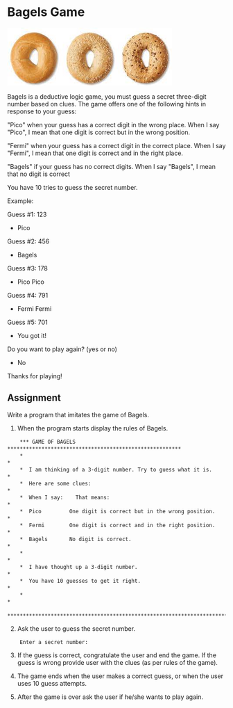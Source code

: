 # Bagels Game

![Bagels](https://raw.githubusercontent.com/lajmcourses/Images/master/bagels.jpeg)

Bagels is a deductive logic game, you must guess a secret three-digit number based on clues. 
The game offers one of the following hints in response to your guess: 

"Pico" when your guess has a correct digit in the wrong place.
When I say "Pico", I mean that one digit is correct but in the wrong position.

"Fermi" when your guess has a correct digit in the correct place.
When I say "Fermi", I mean that one digit is correct and in the right place.

"Bagels" if your guess has no correct digits. 
When I say "Bagels", I mean that no digit is correct

You have 10 tries to guess the secret number.

Example:

Guess #1: 123
- Pico

Guess #2: 456
- Bagels

Guess #3: 178
- Pico Pico

Guess #4: 791
 - Fermi Fermi

Guess #5: 701
 - You got it!

Do you want to play again? (yes or no)
- No

Thanks for playing!

## Assignment 

Write a program that imitates the game of Bagels.

1) When the program starts display the rules of Bagels.

````
    *** GAME OF BAGELS ********************************************************
    *                                                                         *
    *  I am thinking of a 3-digit number. Try to guess what it is.            * 
    *  Here are some clues:                                                   *
    *  When I say:    That means:                                             *
    *  Pico         One digit is correct but in the wrong position.           *
    *  Fermi        One digit is correct and in the right position.           * 
    *  Bagels       No digit is correct.                                      *
    *                                                                         *
    *  I have thought up a 3-digit number.                                    *
    *  You have 10 guesses to get it right.                                   * 
    *                                                                         *
    ***************************************************************************

````

2) Ask the user to guess the secret number.

````
    Enter a secret number: 
````

3) If the guess is correct, congratulate the user and end the game. 
If the guess is wrong provide user with the clues (as per rules of the game).

4) The game ends when the user makes a correct guess, or when the user uses 10 guess attempts.

5) After the game is over ask the user if he/she wants to play again.
